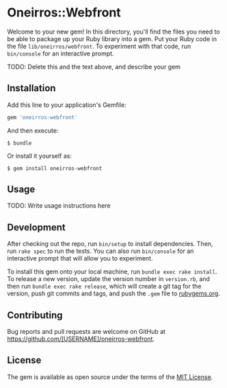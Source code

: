 # Oneirros::Webfront

Welcome to your new gem! In this directory, you'll find the files you need to be able to package up your Ruby library into a gem. Put your Ruby code in the file `lib/oneirros/webfront`. To experiment with that code, run `bin/console` for an interactive prompt.

TODO: Delete this and the text above, and describe your gem

## Installation

Add this line to your application's Gemfile:

```ruby
gem 'oneirros-webfront'
```

And then execute:

    $ bundle

Or install it yourself as:

    $ gem install oneirros-webfront

## Usage

TODO: Write usage instructions here

## Development

After checking out the repo, run `bin/setup` to install dependencies. Then, run `rake spec` to run the tests. You can also run `bin/console` for an interactive prompt that will allow you to experiment.

To install this gem onto your local machine, run `bundle exec rake install`. To release a new version, update the version number in `version.rb`, and then run `bundle exec rake release`, which will create a git tag for the version, push git commits and tags, and push the `.gem` file to [rubygems.org](https://rubygems.org).

## Contributing

Bug reports and pull requests are welcome on GitHub at https://github.com/[USERNAME]/oneirros-webfront.

## License

The gem is available as open source under the terms of the [MIT License](https://opensource.org/licenses/MIT).

